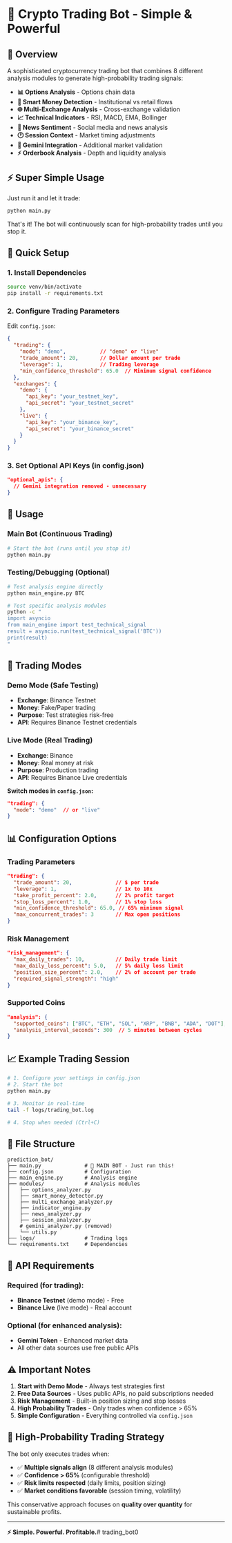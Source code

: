 # 🚀 Crypto Trading Bot - Simple & Powerful

## 🎯 Overview

A sophisticated cryptocurrency trading bot that combines 8 different analysis modules to generate high-probability trading signals:

- **📊 Options Analysis** - Options chain data
- **🧠 Smart Money Detection** - Institutional vs retail flows  
- **🌐 Multi-Exchange Analysis** - Cross-exchange validation
- **📈 Technical Indicators** - RSI, MACD, EMA, Bollinger
- **📰 News Sentiment** - Social media and news analysis
- **🕐 Session Context** - Market timing adjustments
- **💎 Gemini Integration** - Additional market validation
- **⚡ Orderbook Analysis** - Depth and liquidity analysis

## ⚡ Super Simple Usage

Just run it and let it trade:
```bash
python main.py
```

That's it! The bot will continuously scan for high-probability trades until you stop it.

## 🔧 Quick Setup

### 1. Install Dependencies
```bash
source venv/bin/activate
pip install -r requirements.txt
```

### 2. Configure Trading Parameters
Edit `config.json`:
```json
{
  "trading": {
    "mode": "demo",           // "demo" or "live"
    "trade_amount": 20,       // Dollar amount per trade
    "leverage": 1,            // Trading leverage
    "min_confidence_threshold": 65.0  // Minimum signal confidence
  },
  "exchanges": {
    "demo": {
      "api_key": "your_testnet_key",
      "api_secret": "your_testnet_secret"
    },
    "live": {
      "api_key": "your_binance_key", 
      "api_secret": "your_binance_secret"
    }
  }
}
```

### 3. Set Optional API Keys (in config.json)
```json
"optional_apis": {
  // Gemini integration removed - unnecessary
}
```

## 🚀 Usage

### Main Bot (Continuous Trading)
```bash
# Start the bot (runs until you stop it)
python main.py
```

### Testing/Debugging (Optional)
```bash
# Test analysis engine directly
python main_engine.py BTC

# Test specific analysis modules  
python -c "
import asyncio
from main_engine import test_technical_signal
result = asyncio.run(test_technical_signal('BTC'))
print(result)
"
```

## 🎯 Trading Modes

### Demo Mode (Safe Testing)
- **Exchange**: Binance Testnet
- **Money**: Fake/Paper trading
- **Purpose**: Test strategies risk-free
- **API**: Requires Binance Testnet credentials

### Live Mode (Real Trading)
- **Exchange**: Binance
- **Money**: Real money at risk
- **Purpose**: Production trading
- **API**: Requires Binance Live credentials

**Switch modes in `config.json`:**
```json
"trading": {
  "mode": "demo"  // or "live"
}
```

## 📊 Configuration Options

### Trading Parameters
```json
"trading": {
  "trade_amount": 20,              // $ per trade
  "leverage": 1,                   // 1x to 10x
  "take_profit_percent": 2.0,      // 2% profit target
  "stop_loss_percent": 1.0,        // 1% stop loss
  "min_confidence_threshold": 65.0, // 65% minimum signal
  "max_concurrent_trades": 3       // Max open positions
}
```

### Risk Management
```json
"risk_management": {
  "max_daily_trades": 10,          // Daily trade limit
  "max_daily_loss_percent": 5.0,   // 5% daily loss limit
  "position_size_percent": 2.0,    // 2% of account per trade
  "required_signal_strength": "high"
}
```

### Supported Coins
```json
"analysis": {
  "supported_coins": ["BTC", "ETH", "SOL", "XRP", "BNB", "ADA", "DOT"],
  "analysis_interval_seconds": 300  // 5 minutes between cycles
}
```

## 📈 Example Trading Session

```bash
# 1. Configure your settings in config.json
# 2. Start the bot
python main.py

# 3. Monitor in real-time
tail -f logs/trading_bot.log

# 4. Stop when needed (Ctrl+C)
```

## 📁 File Structure

```
prediction_bot/
├── main.py              # 🚀 MAIN BOT - Just run this!
├── config.json          # Configuration 
├── main_engine.py       # Analysis engine
├── modules/             # Analysis modules
│   ├── options_analyzer.py
│   ├── smart_money_detector.py
│   ├── multi_exchange_analyzer.py
│   ├── indicator_engine.py
│   ├── news_analyzer.py
│   ├── session_analyzer.py
│   # gemini_analyzer.py (removed)
│   └── utils.py
├── logs/                # Trading logs
└── requirements.txt     # Dependencies
```

## 🔑 API Requirements

### Required (for trading):
- **Binance Testnet** (demo mode) - Free
- **Binance Live** (live mode) - Real account

### Optional (for enhanced analysis):
- **Gemini Token** - Enhanced market data
- All other data sources use free public APIs

## ⚠️ Important Notes

1. **Start with Demo Mode** - Always test strategies first
2. **Free Data Sources** - Uses public APIs, no paid subscriptions needed
3. **Risk Management** - Built-in position sizing and stop losses
4. **High Probability Trades** - Only trades when confidence > 65%
5. **Simple Configuration** - Everything controlled via `config.json`

## 🎯 High-Probability Trading Strategy

The bot only executes trades when:
- ✅ **Multiple signals align** (8 different analysis modules)
- ✅ **Confidence > 65%** (configurable threshold)
- ✅ **Risk limits respected** (daily limits, position sizing)
- ✅ **Market conditions favorable** (session timing, volatility)

This conservative approach focuses on **quality over quantity** for sustainable profits.

---

**⚡ Simple. Powerful. Profitable.**# trading_bot0
